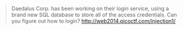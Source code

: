 
>Daedalus Corp. has been working on their login service, using a brand new SQL database to store all of the access credentials. Can you figure out how to login?
http://web2014.picoctf.com/injection1/


